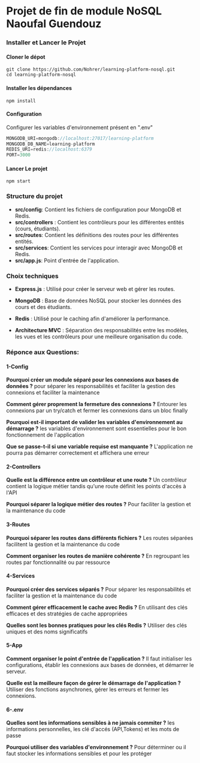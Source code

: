 # Projet de fin de module NoSQL Naoufal Guendouz

### Installer et Lancer le Projet
#### Cloner le dépot
```shell
git clone https://github.com/Nohrer/learning-platform-nosql.git
cd learning-platform-nosql
```

#### Installer les dépendances
```shell
npm install
```

#### Configuration
Configurer les variables d'environnement présent en ".env"
```javascript
MONGODB_URI=mongodb://localhost:27017/learning-platform
MONGODB_DB_NAME=learning-platform
REDIS_URI=redis://localhost:6379
PORT=3000
```

#### Lancer Le projet
```shell
npm start
```

### Structure du projet

- **src/config**: Contient les fichiers de configuration pour MongoDB et Redis.
- **src/controllers** : Contient les contrôleurs pour les différentes entités (cours, étudiants).
- **src/routes**: Contient les définitions des routes pour les différentes entités.
- **src/services**: Contient les services pour interagir avec MongoDB et Redis.
- **src/app.js**: Point d'entrée de l'application.

### Choix techniques
- **Express.js** : Utilisé pour créer le serveur web et gérer les routes.

- **MongoDB** : Base de données NoSQL pour stocker les données des cours et des étudiants.
- **Redis** : Utilisé pour le caching afin d'améliorer la performance.
- **Architecture MVC** : Séparation des responsabilités entre les modèles, les vues et les contrôleurs pour une meilleure organisation du code.

### Réponce aux Questions:

#### 1-Config
**Pourquoi créer un module séparé pour les connexions aux bases de données ?**
pour séparer les responsabilités et faciliter la gestion des connexions et faciliter la maintenance

**Comment gérer proprement la fermeture des connexions ?**
Entourer les connexions par un try/catch et fermer les connexions dans un bloc finally

**Pourquoi est-il important de valider les variables d'environnement au démarrage ?**
les variables d'environnement sont essentielles pour le bon fonctionnement de l'application

**Que se passe-t-il si une variable requise est manquante ?**
L'application ne pourra pas démarrer correctement et affichera une erreur

#### 2-Controllers
**Quelle est la différence entre un contrôleur et une route ?**
Un contrôleur contient la logique métier tandis qu'une route définit les points d'accès à l'API

**Pourquoi séparer la logique métier des routes ?**
Pour faciliter la gestion et la maintenance du code

#### 3-Routes
**Pourquoi séparer les routes dans différents fichiers ?**
Les routes séparées facilitent la gestion et la maintenance du code

**Comment organiser les routes de manière cohérente ?**
En regroupant les routes par fonctionnalité ou par ressource

#### 4-Services
**Pourquoi créer des services séparés ?**
Pour séparer les responsabilités et faciliter la gestion et la maintenance du code

**Comment gérer efficacement le cache avec Redis ?**
En utilisant des clés efficaces et des stratégies de cache appropriées

**Quelles sont les bonnes pratiques pour les clés Redis ?**
Utiliser des clés uniques et des noms significatifs

#### 5-App
**Comment organiser le point d'entrée de l'application ?**
Il faut initialiser les configurations, établir les connexions aux bases de données, et démarrer le serveur.

**Quelle est la meilleure façon de gérer le démarrage de l'application ?**
Utiliser des fonctions asynchrones, gérer les erreurs et fermer les connexions.

#### 6-.env
**Quelles sont les informations sensibles à ne jamais commiter ?**
les informations personnelles, les clé d'accés (API,Tokens) et les mots de passe

**Pourquoi utiliser des variables d'environnement ?**
Pour déterminer ou il faut stocker les informations sensibles et pour les protéger


